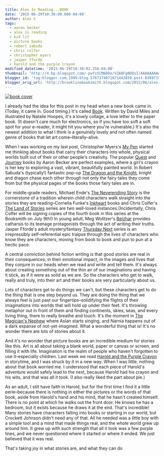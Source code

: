 ```yaml
---
title: Alex Is Reading...BOOK
date: '2015-06-29T10:30:00.000-04:00'
author: Alex S
tags:
  - aaron becker
  - alex is reading
  - kid lit
  - picture books
  - robert sabuda
  - chris colfer
  - christopher myers
  - jasper fforde
  - harold and the purple crayon
modified_datetime: '2015-06-29T10:30:02.256-04:00'
thumbnail: 'http://4.bp.blogspot.com/-pwfxSCM6D8o/VZA8Fg0OOsI/AAAAAAAAAJA/wFpWcCKW4gs/s72-c/bookcover.jpg'
blogger_id: 'tag:blogger.com,1999:blog-5767374071871443859.post-8369719505100696356'
blogger_orig_url: 'http://brooklinebooksmith.blogspot.com/2015/06/alex-is-readingbook.html'
---
```



[![book cover](http://4.bp.blogspot.com/-pwfxSCM6D8o/VZA8Fg0OOsI/AAAAAAAAAJA/wFpWcCKW4gs/s320/bookcover.jpg)](http://4.bp.blogspot.com/-pwfxSCM6D8o/VZA8Fg0OOsI/AAAAAAAAAJA/wFpWcCKW4gs/s1600/bookcover.jpg)

I already had the idea for this post in my head when a new book came in. (Today, it came in. Good timing.) It's called [Book](http://www.brooklinebooksmith-shop.com/book/9781939629654). Written by David Miles and illustrated by Natalie Hoopes, it's a lovely collage, a love letter to the paper book. (It doesn't care much for electronics, so if you have too soft a soft spot for your e-reader, it might hit you where you're vulnerable.) It's also the newest addition to what I think is a genuinely lovely and not often named genre of books that let art come–literally–alive.

When I was working on my last post, Christopher Myers's [My Pen](http://www.brooklinebooksmith-shop.com/book/9781423103714) started me thinking about books that carry their characters into whole, physical worlds built out of their or other people's creativity. The popular [Quest](http://www.brooklinebooksmith-shop.com/book/9780763665951) and [Journey](http://www.brooklinebooksmith-shop.com/book/9780763660536) books by Aaron Becker are perfect examples, where a girl's crayon is her key to exploring a vast, vibrant, beautifully painted world. In Robert Sabuda's (typically!) fantastic pop-up [The Dragon and the Knight](http://www.brooklinebooksmith-shop.com/book/9781416960812), knight and dragon chase each other through not only the fairy tales they come from but the physical pages of the books those fairy tales are in.

For middle-grade readers, Michael Ende's [The Neverending Story](http://www.brooklinebooksmith-shop.com/book/9780140074314) is the cornerstone of a tradition wherein child characters walk straight into the stories they are reading–Cornelia Funke's [Inkheart](http://www.brooklinebooksmith-shop.com/book/9780439709101) books and Chris Colfer's [The Land of Stories](http://www.brooklinebooksmith-shop.com/search/site/wishing%20spell%20colfer) series are two well-loved instances.(Incidentally, Chris Colfer will be signing copies of the fourth book in this series at the Booksmith on July 9th!) In young adult, Meg Wolitzer's [Belzhar](http://www.brooklinebooksmith-shop.com/book/9780525423058) provides catharsis to its teenage protagonists through the act of writing their truths. Jasper Fforde's adult mystery/fantasy [Thursday Next](http://www.brooklinebooksmith-shop.com/book/9780142001806) series is an irrepressibly self-referential epic traipse through the lives of characters who know they are characters, moving from book to book and pun to pun at a hectic pace.

A central conviction behind fiction writing is that good stories are real in their consequences, in their emotional impact, in the images and lives that they conjure in our heads when we read and write and tell them. It's always about creating something out of the thin air of our imaginations and having it stick, as if it were as solid as we are. So the characters who get to walk, really and truly, into their art and their books are very particularly about us.

Lots of characters get to do things we can't, but these characters get to do the thing that is one step beyond us. They are doing the thing that we always feel is just past our fingertips–solidifying the flights of their imaginations into worlds that will hold up under their feet. It's throwing metaphor out in front of them and finding continents, skies, seas, and every living thing, there to really breathe and touch. It's the moment in [The Magician's Nephew](http://www.brooklinebooksmith-shop.com/book/9780064409438) where Aslan starts singing, and Narnia happens out of a dark expanse of not-yet-imagined. What a wonderful thing that is! It's no wonder there are lots of stories about it.

And it's no wonder that picture books are an incredible medium for stories like this. Art is all about taking a blank world, paper or canvas or screen, and filling it with life. Imagination is the realm of people who haven't forgotten to use it–especially children. Last week we read [Harold and the Purple Crayon](http://www.brooklinebooksmith-shop.com/book/9780064430227) in storytime, and I was struck by it in a new way. When I was little, nothing about that book worried me. I understood that each piece of Harold's adventure would safely lead to the next, because Harold had his crayon and his wits, and that was all it took. (I also really liked the part about pie.)

As an adult, I still have faith in Harold, but for the first time I find it a little eerie–because there is nothing in either the pictures or the words of that book, aside from Harold's hand and his mind, that he hasn't created himself. There is no point at which he walks out the front door. He knows he has a bedroom, but it exists because he draws it at the end. That's incredible! Many stories have characters falling into books or starting in our world, but Crockett Johnson didn't need any of that. All he needed was a little boy with a simple tool and a mind that made things real, and the whole world grew up around him. It grew up with such strength that all it took was a few purple lines, and we never questioned where it started or where it ended. We just believed that it was real.

That's taking joy in what stories are, and what they can do